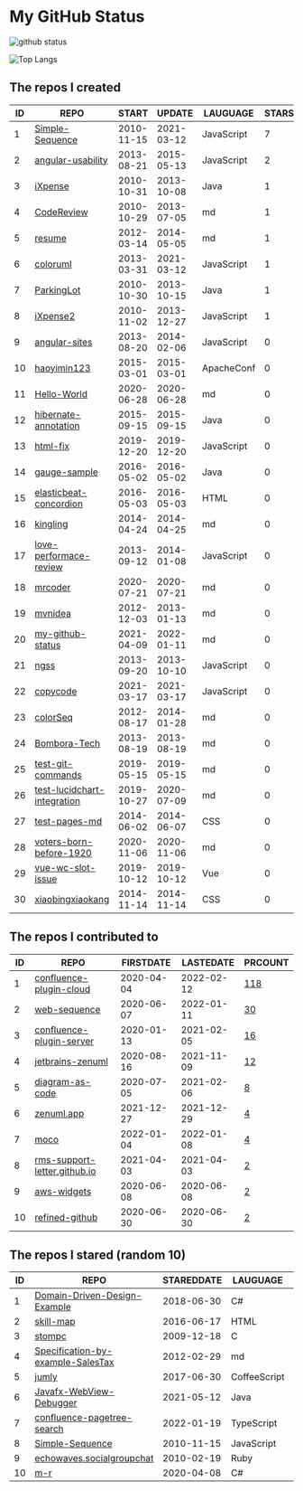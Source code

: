 # My GitHub Status

<img src="https://github-readme-stats-1.yihong0618.vercel.app/api?username=ThaddeusJiang&show_icons=true&&&hide_title=true&count_private=true" alt="github status" />

![Top Langs](https://github-readme-stats-1.yihong0618.vercel.app/api/top-langs/?username=ThaddeusJiang&layout=compact)

<!--START_SECTION:my_github-->
## The repos I created
| ID |                                         REPO                                          |   START    |   UPDATE   |  LAUGUAGE  | STARS |
|----|---------------------------------------------------------------------------------------|------------|------------|------------|-------|
|  1 | [Simple-Sequence](https://github.com/MrCoder/Simple-Sequence)                         | 2010-11-15 | 2021-03-12 | JavaScript |     7 |
|  2 | [angular-usability](https://github.com/MrCoder/angular-usability)                     | 2013-08-21 | 2015-05-13 | JavaScript |     2 |
|  3 | [iXpense](https://github.com/MrCoder/iXpense)                                         | 2010-10-31 | 2013-10-08 | Java       |     1 |
|  4 | [CodeReview](https://github.com/MrCoder/CodeReview)                                   | 2010-10-29 | 2013-07-05 | md         |     1 |
|  5 | [resume](https://github.com/MrCoder/resume)                                           | 2012-03-14 | 2014-05-05 | md         |     1 |
|  6 | [coloruml](https://github.com/MrCoder/coloruml)                                       | 2013-03-31 | 2021-03-12 | JavaScript |     1 |
|  7 | [ParkingLot](https://github.com/MrCoder/ParkingLot)                                   | 2010-10-30 | 2013-10-15 | Java       |     1 |
|  8 | [iXpense2](https://github.com/MrCoder/iXpense2)                                       | 2010-11-02 | 2013-12-27 | JavaScript |     1 |
|  9 | [angular-sites](https://github.com/MrCoder/angular-sites)                             | 2013-08-20 | 2014-02-06 | JavaScript |     0 |
| 10 | [haoyimin123](https://github.com/MrCoder/haoyimin123)                                 | 2015-03-01 | 2015-03-01 | ApacheConf |     0 |
| 11 | [Hello-World](https://github.com/MrCoder/Hello-World)                                 | 2020-06-28 | 2020-06-28 | md         |     0 |
| 12 | [hibernate-annotation](https://github.com/MrCoder/hibernate-annotation)               | 2015-09-15 | 2015-09-15 | Java       |     0 |
| 13 | [html-fix](https://github.com/MrCoder/html-fix)                                       | 2019-12-20 | 2019-12-20 | JavaScript |     0 |
| 14 | [gauge-sample](https://github.com/MrCoder/gauge-sample)                               | 2016-05-02 | 2016-05-02 | Java       |     0 |
| 15 | [elasticbeat-concordion](https://github.com/MrCoder/elasticbeat-concordion)           | 2016-05-03 | 2016-05-03 | HTML       |     0 |
| 16 | [kingling](https://github.com/MrCoder/kingling)                                       | 2014-04-24 | 2014-04-25 | md         |     0 |
| 17 | [love-performace-review](https://github.com/MrCoder/love-performace-review)           | 2013-09-12 | 2014-01-08 | JavaScript |     0 |
| 18 | [mrcoder](https://github.com/MrCoder/mrcoder)                                         | 2020-07-21 | 2020-07-21 | md         |     0 |
| 19 | [mvnidea](https://github.com/MrCoder/mvnidea)                                         | 2012-12-03 | 2013-01-13 | md         |     0 |
| 20 | [my-github-status](https://github.com/MrCoder/my-github-status)                       | 2021-04-09 | 2022-01-11 | md         |     0 |
| 21 | [ngss](https://github.com/MrCoder/ngss)                                               | 2013-09-20 | 2013-10-10 | JavaScript |     0 |
| 22 | [copycode](https://github.com/MrCoder/copycode)                                       | 2021-03-17 | 2021-03-17 | JavaScript |     0 |
| 23 | [colorSeq](https://github.com/MrCoder/colorSeq)                                       | 2012-08-17 | 2014-01-28 | md         |     0 |
| 24 | [Bombora-Tech](https://github.com/MrCoder/Bombora-Tech)                               | 2013-08-19 | 2013-08-19 | md         |     0 |
| 25 | [test-git-commands](https://github.com/MrCoder/test-git-commands)                     | 2019-05-15 | 2019-05-15 | md         |     0 |
| 26 | [test-lucidchart-integration](https://github.com/MrCoder/test-lucidchart-integration) | 2019-10-27 | 2020-07-09 | md         |     0 |
| 27 | [test-pages-md](https://github.com/MrCoder/test-pages-md)                             | 2014-06-02 | 2014-06-07 | CSS        |     0 |
| 28 | [voters-born-before-1920](https://github.com/MrCoder/voters-born-before-1920)         | 2020-11-06 | 2020-11-06 | md         |     0 |
| 29 | [vue-wc-slot-issue](https://github.com/MrCoder/vue-wc-slot-issue)                     | 2019-10-12 | 2019-10-12 | Vue        |     0 |
| 30 | [xiaobingxiaokang](https://github.com/MrCoder/xiaobingxiaokang)                       | 2014-11-14 | 2014-11-14 | CSS        |     0 |

## The repos I contributed to
| ID |                                                REPO                                                | FIRSTDATE  | LASTEDATE  |                                                 PRCOUNT                                                  |
|----|----------------------------------------------------------------------------------------------------|------------|------------|----------------------------------------------------------------------------------------------------------|
|  1 | [confluence-plugin-cloud](https://github.com/ZenUml/confluence-plugin-cloud)                       | 2020-04-04 | 2022-02-12 | [118](https://github.com/ZenUml/confluence-plugin-cloud/pulls?q=is%3Apr+author%3AMrCoder)                |
|  2 | [web-sequence](https://github.com/ZenUml/web-sequence)                                             | 2020-06-07 | 2022-01-11 | [30](https://github.com/ZenUml/web-sequence/pulls?q=is%3Apr+author%3AMrCoder)                            |
|  3 | [confluence-plugin-server](https://github.com/ZenUml/confluence-plugin-server)                     | 2020-01-13 | 2021-02-05 | [16](https://github.com/ZenUml/confluence-plugin-server/pulls?q=is%3Apr+author%3AMrCoder)                |
|  4 | [jetbrains-zenuml](https://github.com/ZenUml/jetbrains-zenuml)                                     | 2020-08-16 | 2021-11-09 | [12](https://github.com/ZenUml/jetbrains-zenuml/pulls?q=is%3Apr+author%3AMrCoder)                        |
|  5 | [diagram-as-code](https://github.com/ZenUml/diagram-as-code)                                       | 2020-07-05 | 2021-02-06 | [8](https://github.com/ZenUml/diagram-as-code/pulls?q=is%3Apr+author%3AMrCoder)                          |
|  6 | [zenuml.app](https://github.com/ZenUml/zenuml.app)                                                 | 2021-12-27 | 2021-12-29 | [4](https://github.com/ZenUml/zenuml.app/pulls?q=is%3Apr+author%3AMrCoder)                               |
|  7 | [moco](https://github.com/dreamhead/moco)                                                          | 2022-01-04 | 2022-01-08 | [4](https://github.com/dreamhead/moco/pulls?q=is%3Apr+author%3AMrCoder)                                  |
|  8 | [rms-support-letter.github.io](https://github.com/rms-support-letter/rms-support-letter.github.io) | 2021-04-03 | 2021-04-03 | [2](https://github.com/rms-support-letter/rms-support-letter.github.io/pulls?q=is%3Apr+author%3AMrCoder) |
|  9 | [aws-widgets](https://github.com/cloudman-hq/aws-widgets)                                          | 2020-06-08 | 2020-06-08 | [2](https://github.com/cloudman-hq/aws-widgets/pulls?q=is%3Apr+author%3AMrCoder)                         |
| 10 | [refined-github](https://github.com/ZenUml/refined-github)                                         | 2020-06-30 | 2020-06-30 | [2](https://github.com/ZenUml/refined-github/pulls?q=is%3Apr+author%3AMrCoder)                           |

## The repos I stared (random 10)
| ID |                                               REPO                                                | STAREDDATE |   LAUGUAGE   | LATESTUPDATE |
|----|---------------------------------------------------------------------------------------------------|------------|--------------|--------------|
|  1 | [Domain-Driven-Design-Example](https://github.com/zkavtaskin/Domain-Driven-Design-Example)        | 2018-06-30 | C#           | 2022-02-12   |
|  2 | [skill-map](https://github.com/TeamStuQ/skill-map)                                                | 2016-06-17 | HTML         | 2022-02-12   |
|  3 | [stompc](https://github.com/mechiland/stompc)                                                     | 2009-12-18 | C            | 2017-03-24   |
|  4 | [Specification-by-example-SalesTax](https://github.com/MrCoder/Specification-by-example-SalesTax) | 2012-02-29 | md           | 2013-01-08   |
|  5 | [jumly](https://github.com/tmtk75/jumly)                                                          | 2017-06-30 | CoffeeScript | 2021-11-26   |
|  6 | [Javafx-WebView-Debugger](https://github.com/vsch/Javafx-WebView-Debugger)                        | 2021-05-12 | Java         | 2022-01-20   |
|  7 | [confluence-pagetree-search](https://github.com/nogahighland/confluence-pagetree-search)          | 2022-01-19 | TypeScript   | 2022-01-19   |
|  8 | [Simple-Sequence](https://github.com/MrCoder/Simple-Sequence)                                     | 2010-11-15 | JavaScript   | 2021-03-12   |
|  9 | [echowaves.socialgroupchat](https://github.com/echowaves/echowaves.socialgroupchat)               | 2010-02-19 | Ruby         | 2021-11-11   |
| 10 | [m-r](https://github.com/gregoryyoung/m-r)                                                        | 2020-04-08 | C#           | 2022-02-10   |

<!--END_SECTION:my_github-->